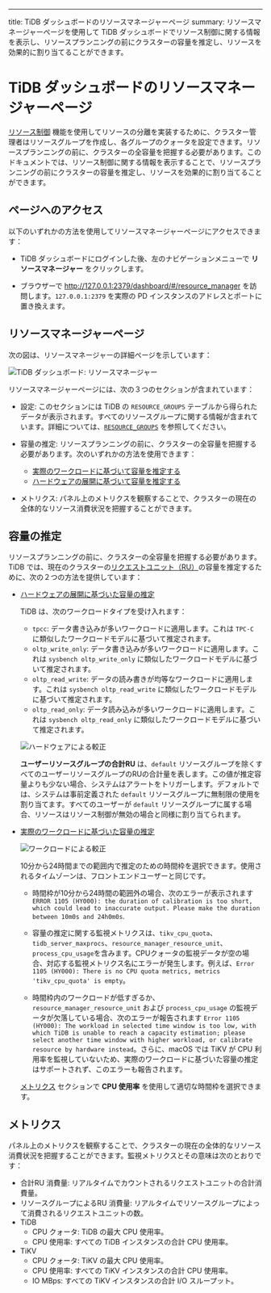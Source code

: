 ---
title: TiDB ダッシュボードのリソースマネージャーページ
summary: リソースマネージャーページを使用して TiDB ダッシュボードでリソース制御に関する情報を表示し、リソースプランニングの前にクラスターの容量を推定し、リソースを効果的に割り当てることができます。

# TiDB ダッシュボードのリソースマネージャーページ

[リソース制御](/tidb-resource-control.md) 機能を使用してリソースの分離を実装するために、クラスター管理者はリソースグループを作成し、各グループのクォータを設定できます。リソースプランニングの前に、クラスターの全容量を把握する必要があります。このドキュメントでは、リソース制御に関する情報を表示することで、リソースプランニングの前にクラスターの容量を推定し、リソースを効果的に割り当てることができます。

## ページへのアクセス

以下のいずれかの方法を使用してリソースマネージャーページにアクセスできます：

* TiDB ダッシュボードにログインした後、左のナビゲーションメニューで **リソースマネージャー** をクリックします。

* ブラウザーで <http://127.0.0.1:2379/dashboard/#/resource_manager> を訪問します。`127.0.0.1:2379` を実際の PD インスタンスのアドレスとポートに置き換えます。

## リソースマネージャーページ

次の図は、リソースマネージャーの詳細ページを示しています：

![TiDB ダッシュボード: リソースマネージャー](/media/dashboard/dashboard-resource-manager-info.png)

リソースマネージャーページには、次の３つのセクションが含まれています：

- 設定: このセクションには TiDB の `RESOURCE_GROUPS` テーブルから得られたデータが表示されます。すべてのリソースグループに関する情報が含まれています。詳細については、[`RESOURCE_GROUPS`](/information-schema/information-schema-resource-groups.md) を参照してください。

- 容量の推定: リソースプランニングの前に、クラスターの全容量を把握する必要があります。次のいずれかの方法を使用できます：

    - [実際のワークロードに基づいて容量を推定する](/sql-statements/sql-statement-calibrate-resource.md#estimate-capacity-based-on-actual-workload)
    - [ハードウェアの展開に基づいて容量を推定する](/sql-statements/sql-statement-calibrate-resource.md#estimate-capacity-based-on-hardware-deployment)

- メトリクス: パネル上のメトリクスを観察することで、クラスターの現在の全体的なリソース消費状況を把握することができます。

## 容量の推定

リソースプランニングの前に、クラスターの全容量を把握する必要があります。TiDB では、現在のクラスターの[リクエストユニット（RU）](/tidb-resource-control.md#what-is-request-unit-ru#what-is-request-unit-ru)の容量を推定するために、次の２つの方法を提供しています：

- [ハードウェアの展開に基づいた容量の推定](/sql-statements/sql-statement-calibrate-resource.md#estimate-capacity-based-on-hardware-deployment)
    
    TiDB は、次のワークロードタイプを受け入れます：
    
    - `tpcc`: データ書き込みが多いワークロードに適用します。これは `TPC-C` に類似したワークロードモデルに基づいて推定されます。
    - `oltp_write_only`: データ書き込みが多いワークロードに適用します。これは `sysbench oltp_write_only` に類似したワークロードモデルに基づいて推定されます。
    - `oltp_read_write`: データの読み書きが均等なワークロードに適用します。これは `sysbench oltp_read_write` に類似したワークロードモデルに基づいて推定されます。
    - `oltp_read_only`: データ読み込みが多いワークロードに適用します。これは `sysbench oltp_read_only` に類似したワークロードモデルに基づいて推定されます。

  ![ハードウェアによる較正](/media/dashboard/dashboard-resource-manager-calibrate-by-hardware.png)

    **ユーザーリソースグループの合計RU** は、`default` リソースグループを除くすべてのユーザーリソースグループのRUの合計量を表します。この値が推定容量よりも少ない場合、システムはアラートをトリガーします。デフォルトでは、システムは事前定義された `default` リソースグループに無制限の使用を割り当てます。すべてのユーザーが `default` リソースグループに属する場合、リソースはリソース制御が無効の場合と同様に割り当てられます。

- [実際のワークロードに基づいた容量の推定](/sql-statements/sql-statement-calibrate-resource.md#estimate-capacity-based-on-actual-workload)

    ![ワークロードによる較正](/media/dashboard/dashboard-resource-manager-calibrate-by-workload.png)

    10分から24時間までの範囲内で推定のための時間枠を選択できます。使用されるタイムゾーンは、フロントエンドユーザーと同じです。

    - 時間枠が10分から24時間の範囲外の場合、次のエラーが表示されます `ERROR 1105 (HY000): the duration of calibration is too short, which could lead to inaccurate output. Please make the duration between 10m0s and 24h0m0s`.

    - 容量の推定に関する監視メトリクスは、`tikv_cpu_quota`、`tidb_server_maxprocs`、`resource_manager_resource_unit`、`process_cpu_usage`を含みます。CPUクォータの監視データが空の場合、対応する監視メトリクス名にエラーが発生します。例えば、`Error 1105 (HY000): There is no CPU quota metrics, metrics 'tikv_cpu_quota' is empty`。

    - 時間枠内のワークロードが低すぎるか、`resource_manager_resource_unit` および `process_cpu_usage` の監視データが欠落している場合、次のエラーが報告されます `Error 1105 (HY000): The workload in selected time window is too low, with which TiDB is unable to reach a capacity estimation; please select another time window with higher workload, or calibrate resource by hardware instead`。さらに、macOS では TiKV が CPU 利用率を監視していないため、実際のワークロードに基づいた容量の推定はサポートされず、このエラーも報告されます。

  [メトリクス](#metrics) セクションで **CPU 使用率** を使用して適切な時間枠を選択できます。

## メトリクス

パネル上のメトリクスを観察することで、クラスターの現在の全体的なリソース消費状況を把握することができます。監視メトリクスとその意味は次のとおりです：

- 合計RU 消費量: リアルタイムでカウントされるリクエストユニットの合計消費量。
- リソースグループによるRU 消費量: リアルタイムでリソースグループによって消費されるリクエストユニットの数。
- TiDB
    - CPU クォータ: TiDB の最大 CPU 使用率。
    - CPU 使用率: すべての TiDB インスタンスの合計 CPU 使用率。
- TiKV
    - CPU クォータ: TiKV の最大 CPU 使用率。
    - CPU 使用率: すべての TiKV インスタンスの合計 CPU 使用率。
    - IO MBps: すべての TiKV インスタンスの合計 I/O スループット。